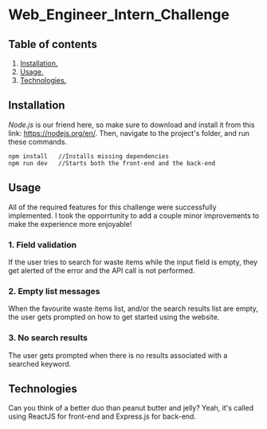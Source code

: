 # Web_Engineer_Intern_Challenge

## Table of contents
1. [ Installation. ](#install)
2. [ Usage. ](#usage)
3. [ Technologies. ](#tech)

<a name="install"></a>
## Installation

*Node.js* is our friend here, so make sure to download and install it from this link: https://nodejs.org/en/. Then, navigate to the project's folder, and run these commands.

```
npm install   //Installs missing dependencies
npm run dev   //Starts both the front-end and the back-end
```

<a name="usage"></a>
## Usage

All of the required features for this challenge were successfully implemented. I took the opporrtunity to add a couple minor improvements to make the experience more enjoyable!

### 1. Field validation

If the user tries to search for waste items while the input field is empty, they get alerted of the error and the API call is not performed.

### 2. Empty list messages

When the favourite waste items list, and/or the search results list are empty, the user gets prompted on how to get started using the website.

### 3. No search results

The user gets prompted when there is no results associated with a searched keyword.



<a name="tech"></a>
## Technologies

Can you think of a better duo than peanut butter and jelly? Yeah, it's called using ReactJS for front-end and Express.js for back-end.
